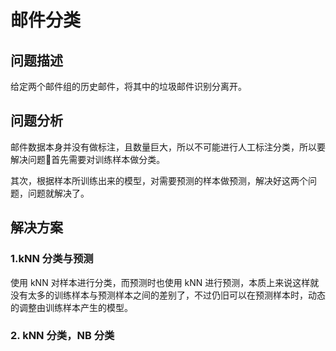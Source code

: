 # 邮件分类

## 问题描述

给定两个邮件组的历史邮件，将其中的垃圾邮件识别分离开。

## 问题分析

邮件数据本身并没有做标注，且数量巨大，所以不可能进行人工标注分类，所以要解决问题首先需要对训练样本做分类。

其次，根据样本所训练出来的模型，对需要预测的样本做预测，解决好这两个问题，问题就解决了。

## 解决方案

### 1.kNN 分类与预测

使用 kNN 对样本进行分类，而预测时也使用 kNN 进行预测，本质上来说这样就没有太多的训练样本与预测样本之间的差别了，不过仍旧可以在预测样本时，动态的调整由训练样本产生的模型。

### 2. kNN 分类，NB 分类